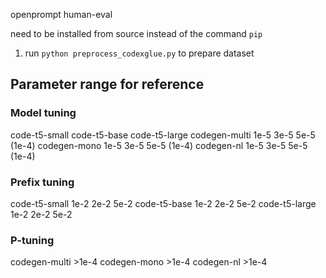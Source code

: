 

openprompt
human-eval

need to be installed from source instead of the command ``pip``

1. run `python preprocess_codexglue.py` to prepare dataset


## Parameter range for reference
### Model tuning
code-t5-small
code-t5-base
code-t5-large
codegen-multi 1e-5 3e-5 5e-5 (1e-4)
codegen-mono  1e-5 3e-5 5e-5 (1e-4)
codegen-nl    1e-5 3e-5 5e-5 (1e-4)

### Prefix tuning
code-t5-small 1e-2 2e-2 5e-2
code-t5-base 1e-2 2e-2 5e-2
code-t5-large 1e-2 2e-2 5e-2

### P-tuning
codegen-multi >1e-4
codegen-mono >1e-4
codegen-nl >1e-4